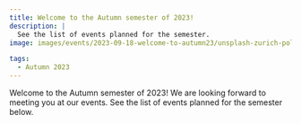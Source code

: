 ```yaml
---
title: Welcome to the Autumn semester of 2023!
description: |
  See the list of events planned for the semester.
image: images/events/2023-09-18-welcome-to-autumn23/unsplash-zurich-polyterrasse.jpg

tags:
  - Autumn 2023
---
```


Welcome to the Autumn semester of 2023! We are looking forward to meeting you at our events. See the list of events planned for the semester below.


